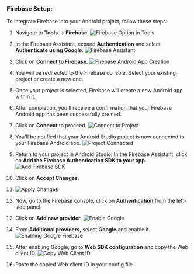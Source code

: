 ### Firebase Setup:

To integrate Firebase into your Android project, follow these steps:

1. Navigate to **Tools** -> **Firebase**.
   ![Firebase Option in Tools](screenShots/firebase_option_tools.png)

2. In the Firebase Assistant, expand **Authentication** and select
   **Authenticate using Google**.
   ![Firebase Assistant](screenShots/firebase_assistant.png)

3. Click on **Connect to Firebase**.
   ![Firebase Android App Creation](screenShots/connect_to_firebase.png)

4. You will be redirected to the Firebase console. Select your existing project
   or create a new one.

5. Once your project is selected, Firebase will create a new Android app within
   it.

6. After completion, you'll receive a confirmation that your Firebase Android
   app has been successfully created.

7. Click on **Connect** to proceed.
   ![Connect to Project](screenShots/connect_to_project.png)

8. You'll be notified that your Android Studio project is now connected to your
   Firebase Android app.
   ![Project Connected](screenShots/project_connected.png)

9. Return to your project in Android Studio. In the Firebase Assistant, click on
   **Add the Firebase Authentication SDK to your app**.
   ![Add Firebase SDK](screenShots/add_firebase_sdk.png)

10. Click on **Accept Changes**.

11. ![Apply Changes](screenShots/apply_changes.png)

12. Now, go to the Firebase console, click on **Authentication** from the
    left-side panel.

13. Click on **Add new provider**.
    ![Enable Google](screenShots/enable_google.png)

14. From **Additional providers**, select **Google** and enable it.
    ![Enabling Google Firebase](screenShots/enabling_google_firebase.png)

15. After enabling Google, go to **Web SDK configuration** and copy the Web
    client ID. ![Copy Web Client ID](screenShots/copy_web_client_id.png)

16. Paste the copied Web client ID in your config file
